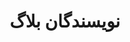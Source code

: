 ---
title: "نویسندگان بلاگ"
draft: false
bg_image: "images/IMG.jpg"
description : "کسانی که در نوشتار مطالب تخصصی به ما کمک کرده اند"
---